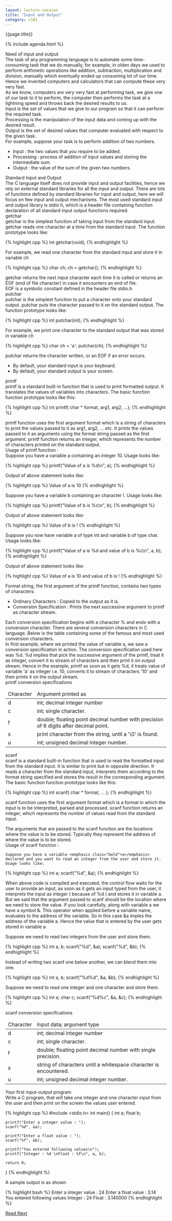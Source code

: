 ```yaml
---
layout: lecture-session
title: "Input and Output"
category: c101
---
```

<div class="lecture-title">
	{{page.title}}
</div>

{% include agenda.html %}

<section>
	<div id="need-of-io" class="section-title">
		Need of input and output
	</div>
	<div class="para">
		The task of any programming language is to automate some time-consuming task that we do manually, for example, in olden days we used to perform arithmetic operations like addition, subtraction, multiplication and division, manually which eventually ended up consuming lot of our time. Hence we invented computers and calculators that can compute these very very fast.
	</div>
	<div class="para">
		As we know, computers are very very fast at performing task, we give one of our task to it to perform, the computer then performs the task at a lightning speed and throws back the desired results to us.
	</div>
	<div class="para">
		<emphasis class="highlight">Input</emphasis> is the set of values that we give to our program so that it can perform the required task.
	</div>
	<div class="para">
		<emphasis class="highlight">Processing</emphasis> is the manipulation of the input data and coming up with the desired result.
	</div>
	<div class="para">
		<emphasis class="highlight">Output</emphasis> is the set of desired values that computer evaluated with respect to the given task.
	</div>
	<div class="para">
		For example, suppose your task is to perform addition of two numbers.	
		<ul>
			<li>
				<emphasis class="bold">Input</emphasis> : the two values that you require to be added.
			</li>
			<li>
				<emphasis class="bold">Processing</emphasis> : process of addition of input values and storing the intermediate sum.
			</li>
			<li>
				<emphasis class="bold">Output</emphasis> : the value of the sum of the given two numbers.
			</li>
		</ul>
	</div>
</section>

<section>
	<div id="standard-io" class="section-title">
		Standard Input and Output
	</div>
	<div class="para">
		The C language itself does not provide input and output facilities, hence we rely on external standard libraries for all the input and output. There are lots of functions defined by standard libraries for input and output, here we will focus on few input and output mechanisms. The most used standard input and output library is <emphasis class="code">stdio.h</emphasis>, which is a header file containing function declaration of all standard input output functions required.
	</div>
</section>

<section>
	<div id="getchar" class="section-title">
		getchar
	</div>
	<div class="para">
		<emphasis class="highlight">getchar</emphasis> is the simplest function of taking input from the standard input. getchar reads one character at a time from the standard input. The function prototype looks like:
	</div>

{% highlight cpp %}
int getchar(void);
{% endhighlight %}

<div class="para">
	For example, we read one character from the standard input and store it in variable <emphasis class="code">ch</emphasis>
</div>

{% highlight cpp %}
char ch;
ch = getchar();
{% endhighlight %}

<div class="para">
	<emphasis class="code">getchar</emphasis> returns the next input character each time it is called or returns an <emphasis class="code">EOF</emphasis> (end of file character) in case it encounters an end of file.
	<div class="fact-box">
		EOF is a symbolic constant defined in the header file stdio.h
	</div>
</div>
</section>

<section>
	<div id="putchar" class="section-title">
		putchar
	</div>
	<div class="para">
		<emphasis class="highlight">putchar</emphasis> is the simplest function to put a character onto your standard output. putchar puts the character passed to it on the standard output. The function prototype looks like:
	</div>

{% highlight cpp %}
int putchar(int);
{% endhighlight %}

<div class="para">
	For example, we print one character to the standard output that was stored in variable <emphasis class="code">ch</emphasis>
</div>

{% highlight cpp %}
char ch = 'a';
putchar(ch);
{% endhighlight %}

<div class="para">
	<emphasis class="code">putchar</emphasis> returns the character written, or an <emphasis class="code">EOF</emphasis> if an error occurs.
</div>

<div class="note-box">
	<ul>
		<li>By default, your standard input is your keyboard.</li>
		<li>By default, your standard output is your screen.</li>
	</ul>
</div>
</section>

<section>
	<div id="printf" class="section-title">
		printf
	</div>
	<div class="para">
		<emphasis class="highlight">printf</emphasis> is a standard built-in function that is used to print formatted output. It translates the values of variables into characters. The basic function function prototype looks like this:
	</div>

{% highlight cpp %}
int printf( char * format, arg1, arg2, ...);
{% endhighlight %}

<div class="para">
	<emphasis class="code">printf</emphasis> function uses the first argument <emphasis class="code">format</emphasis> which is a string of characters to print the values passed to it as <emphasis class="bold">arg1</emphasis>, <emphasis class="bold">arg2</emphasis>, ... etc. It prints the values passed to it as arguments using the format string passed as the first argument. <emphasis class="code">printf</emphasis> function returns an integer, which represents the number of characters printed on the standard output.
</div>

<div class="para">
	<emphasis class="bold">Usage of printf function :</emphasis>
</div>

<div class="para">
	Suppose you have a variable <emphasis class="bold">a</emphasis> containing an integer <emphasis class="bold">10</emphasis>. Usage looks like:

{% highlight cpp %}
printf("Value of a is %d\n", a);
{% endhighlight %}

Output of above statement looks like:

{% highlight cpp %}
Value of a is 10
{% endhighlight %}

Suppose you have a variable <emphasis class="bold">b</emphasis> containing an character <emphasis class="bold">!</emphasis>. Usage looks like:

{% highlight cpp %}
printf("Value of b is %c\n", b);
{% endhighlight %}

Output of above statement looks like:

{% highlight cpp %}
Value of b is !
{% endhighlight %}

Suppose you now have variable <emphasis class="bold">a</emphasis> of type <emphasis class="bold">int</emphasis> and variable <emphasis class="bold">b</emphasis> of type <emphasis class="bold">char</emphasis>. Usage looks like:

{% highlight cpp %}
printf("Value of a is %d and value of b is %c\n", a, b);
{% endhighlight %}

Output of above statement looks like:

{% highlight cpp %}
Value of a is 10 and value of b is !
{% endhighlight %}

</div>

<div class="para">Format string, the first argument of the <emphasis class="code">printf</emphasis> function, contains two types of characters:
	<ul>
		<li>Ordinary Characters : Copied to the output as it is.</li>
		<li>Conversion Specification : Prints the next successive argument to <emphasis class="code">printf</emphasis> as character stream.</li>
	</ul>
</div>

<div class="para">
	Each conversion specification begins with a character <emphasis class="bold">%</emphasis> and ends with a conversion character. There are several conversion characters in C language. Below is the table containing some of the famous and most used conversion characters.
</div>
<div class="para">
	In first example, where we printed the value of variable <emphasis class="bold">a</emphasis>, we saw a conversion specification in action. The conversion specification used here was <emphasis class="bold">%d</emphasis>. <emphasis class="bold">%d</emphasis> implies that pick the successive argument of the <emphasis class="code">printf</emphasis>, treat it as integer, convert it to stream of characters and then print it on output stream. <emphasis class="bold">Hence in the example, printf as soon as it gets %d, it treats value of variable 'a' as integer i.e. 10, converts it to stream of characters '10' and then prints it on the output stream.</emphasis>
</div>

<div class="para centered">
	<emphasis class="bold">printf conversion specifications</emphasis>
</div>
<table class="table">
	<thead>
		<td>Character</td>
		<td>Argument printed as</td>
	</thead>
	<tr>
		<td>d</td>
		<td>int; decimal integer number</td>
	</tr>
	<tr>
		<td>c</td>
		<td>int; single character.</td>
	</tr>
	<tr>
		<td>f</td>
		<td>double; floating point decimal number with precision of 6 digits after decimal point.</td>
	</tr>
	<tr>
		<td>s</td>
		<td>print character from the string, until a '\0' is found.</td>
	</tr>
	<tr>
		<td>u</td>
		<td>int; unsigned decimal integer number.</td>
	</tr>
</table>
</section>

<section>
	<div id="scanf" class="section-title">
		scanf
	</div>
	<div class="para">
		<emphasis class="highlight">scanf</emphasis> is a standard built-in function that is used to read the formatted input from the standard input. It is similar to print but in opposite direction. It reads a character from the standard input, interprets them according to the format string specified and stores the result in the corresponding argument. The basic function function prototype looks like this:

{% highlight cpp %}
int scanf( char * format, ... );
{% endhighlight %}

<emphasis class="code">scanf</emphasis> function uses the first argument <emphasis class="code">format</emphasis> which is a format in which the input is to be interpreted, parsed and processed. <emphasis class="code">scanf</emphasis> function returns an integer, which represents the number of values read from the standard input.
</div>
<div class="para">
	The arguments that are passed to the <emphasis class="code">scanf</emphasis> function are the locations where the value is to be stored. Typically they represent the address of where the value is to be stored.
</div>

<div class="para">
	<emphasis class="bold">
		Usage of scanf function :
	</emphasis>
</div>

<div class="para">

	Suppose you have a variable <emphasis class="bold">a</emphasis> declared and you want to read an integer from the user and store it. Usage looks like:

{% highlight cpp %}
int a;
scanf("%d", &a);
{% endhighlight %}

When above code is compiled and executed, the control flow waits for the user to provide an input, as soon as it gets an input typed from the user, it interprets the input as integer ( because of <emphasis class="bold">%d</emphasis> ) and stores it in variable <emphasis class="bold">a</emphasis>. But we said that the argument passed to <emphasis class="code">scanf</emphasis> should be the location where we need to store the value. If you look carefully, along with variable <emphasis class="bold">a</emphasis> we have a symbol <emphasis class="bold">&</emphasis>. This operator when applied before a variable name, evaluates to the address of the variable. So in this case <emphasis class="code">&a</emphasis> imples the address of the variable <emphasis class="bold">a</emphasis>. Hence the value that is entered by the user gets stored in variable <emphasis class="bold">a</emphasis>

</div>

<div class="para">
	Suppose we need to read two integers from the user and store them.

{% highlight cpp %}
int a, b;
scanf("%d", &a);
scanf("%d", &b);
{% endhighlight %}

Instead of writing two scanf one below another, we can blend them into one.

{% highlight cpp %}
int a, b;
scanf("%d%d", &a, &b);
{% endhighlight %}

Suppose we need to read one integer and one character and store them.

{% highlight cpp %}
int a;
char c;
scanf("%d%c", &a, &c);
{% endhighlight %}

</div>

<div class="para centered">
	<emphasis class="bold">scanf conversion specifications</emphasis>
</div>
<table class="table">
	<thead>
		<td>Character</td>
		<td>Input data; argument type</td>
	</thead>
	<tr>
		<td>d</td>
		<td>int; decimal integer number</td>
	</tr>
	<tr>
		<td>c</td>
		<td>int; single character.</td>
	</tr>
	<tr>
		<td>f</td>
		<td>double; floating point decimal number with single precision.</td>
	</tr>
	<tr>
		<td>s</td>
		<td>string of characters until a whitespace character is encountered.</td>
	</tr>
	<tr>
		<td>u</td>
		<td>int; unsigned decimal integer number.</td>
	</tr>
</table>
</section>

<section>
	<div id="first-input-output-prog" class="section-title">
		Your first input-output program
	</div>
	<div class="para">
		Write a C program, that will take one integer and one character input from the user and then print on the screen the values user entered.
	</div>

{% highlight cpp %}
#include <stdio.h>
int main() {
	int a;
	float b;

	printf("Enter a integer value : ");
	scanf("%d", &a);

	printf("Enter a float value : ");
	scanf("%f", &b);

	printf("You entered following values\n");
	printf("Integer : %d \nFloat : %f\n", a, b);

	return 0;
}
{% endhighlight %}

<div class="para">A sample output is as shown</div>

{% highlight bash %}
Enter a integer value : 24
Enter a float value : 3.14  
You entered following values
Integer : 24 
Float : 3.140000
{% endhighlight %}

</section>

<section>
	<a class="button" href="">Read Next</a>
</section>
